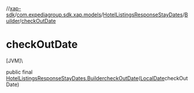 //[xap-sdk](../../../../index.md)/[com.expediagroup.sdk.xap.models](../../index.md)/[HotelListingsResponseStayDates](../index.md)/[Builder](index.md)/[checkOutDate](check-out-date.md)

# checkOutDate

[JVM]\

public final [HotelListingsResponseStayDates.Builder](index.md)[checkOutDate](check-out-date.md)([LocalDate](https://docs.oracle.com/javase/8/docs/api/java/time/LocalDate.html)checkOutDate)
